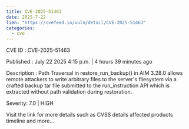 ```yaml
--- 
title: CVE-2025-51463
date: 2025-7-22
lien: "https://cvefeed.io/vuln/detail/CVE-2025-51463"
categories:
  - cve
---
```


CVE ID : CVE-2025-51463

Published :  July 22
2025
4:15 p.m. | 4 hours
39 minutes ago

Description : Path Traversal in restore_run_backup() in AIM 3.28.0 allows remote attackers to write arbitrary files to the server's filesystem via a crafted backup tar file submitted to the run_instruction API
which is extracted without path validation during restoration.

Severity: 7.0 | HIGH

Visit the link for more details
such as CVSS details
affected products
timeline
and more...
